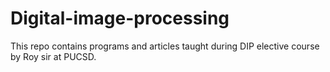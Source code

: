 # Digital-image-processing
This repo contains programs and articles taught during DIP elective course by Roy sir at PUCSD.
